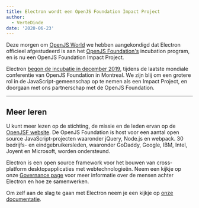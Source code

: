 ```yaml
---
title: Electron wordt een OpenJS Foundation Impact Project
author:
  - VerteDinde
date: '2020-06-23'
---
```


Deze morgen om [OpenJS World](https://events.linuxfoundation.org/openjs-world/) we hebben aangekondigd dat Electron officieel afgestudeerd is aan het [OpenJS Foundation's](https://openjsf.org/) incubation program, en is nu een OpenJS Foundation Impact Project.

Electron [begon de incubatie in december 2019](https://openjsf.org/blog/2019/12/11/electron-joins-the-openjs-foundation/), tijdens de laatste mondiale conferentie van OpenJS Foundation in Montreal. We zijn blij om een grotere rol in de JavaScript-gemeenschap op te nemen als een Impact Project, en doorgaan met ons partnerschap met de OpenJS Foundation.

---

## Meer leren

U kunt meer lezen op de stichting, de missie en de leden ervan op de [OpenJSF website](https://www.notion.so/Electron-joins-the-OpenJS-Foundation-d898f12480874e56abe78f29b041fb91#0801fd7e9fa340afbcdce0510ba05f8a). De OpenJS Foundation is host voor een aantal open source JavaScript-projecten waaronder jQuery, Node.js en webpack. 30 bedrijfs- en eindgebruikersleden, waaronder GoDaddy, Google, IBM, Intel, Joyent en Microsoft, worden ondersteund.

Electron is een open source framework voor het bouwen van cross-platform desktopapplicaties met webtechnologieën. Neem een kijkje op onze [Governance page](https://electronjs.org/governance) voor meer informatie over de mensen achter Electron en hoe ze samenwerken.

Om zelf aan de slag te gaan met Electron neem je een kijkje op [onze documentatie](https://electronjs.org/docs).
